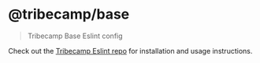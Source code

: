 # @tribecamp/base

> Tribecamp Base Eslint config

Check out the [Tribecamp Eslint repo](https://github.com/tribecamp/eslint#readme) for installation and usage instructions.
